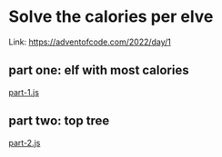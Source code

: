 # Solve the calories per elve

Link: https://adventofcode.com/2022/day/1

## part one: elf with most calories
[part-1.js](part-1.js)

## part two: top tree
[part-2.js](part-2.js)
